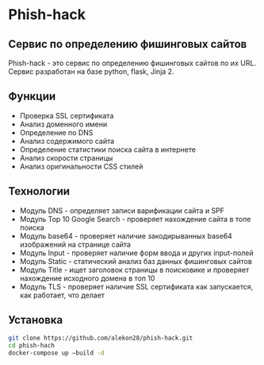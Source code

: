 # Phish-hack
## Сервис по определению фишинговых сайтов
Phish-hack - это сервис по определению фишинговых сайтов по их URL. Сервис разработан на базе python, flask, Jinja 2.  

## Функции
- Проверка SSL сертификата
- Анализ доменного имени
- Определение по DNS
- Анализ содержимого сайта
- Определение статистики поиска сайта в интернете
- Анализ скорости страницы
- Анализ оригинальности CSS стилей


## Технологии
- Модуль DNS - определяет записи варификации сайта и SPF
- Модуль Top 10 Google Search - проверяет нахождение сайта в топе поиска
- Модуль base64 - проверяет наличие закодирыванных base64 изображений на странице сайта
- Модуль Input - проверяет наличие форм ввода и других input-полей 
- Модуль Static - статический анализ баз данных фишинговых сайтов
- Модуль Title - ищет заголовок страницы в поисковике и проверяет нахождение исходного домена в топ 10 
- Модуль TLS - проверяет наличие SSL сертификата 
как запускается, как работает, что делает

## Установка

```bash
git clone https://github.com/alekon28/phish-hack.git
cd phish-hach
docker-compose up —build -d
```
